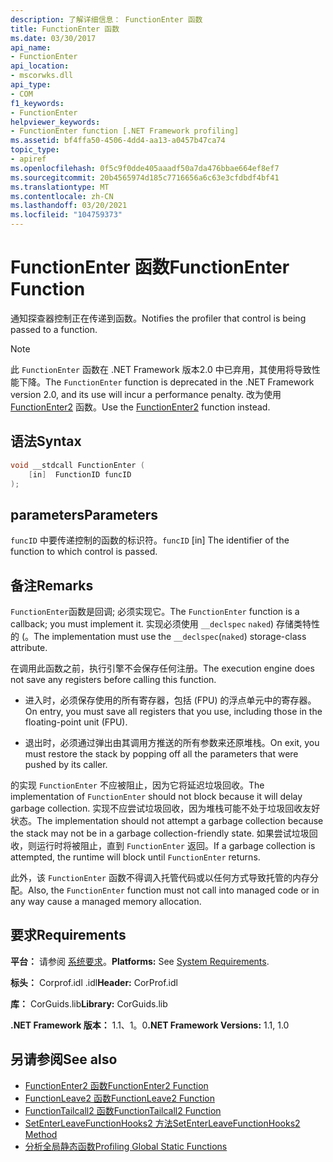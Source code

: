 ```yaml
---
description: 了解详细信息： FunctionEnter 函数
title: FunctionEnter 函数
ms.date: 03/30/2017
api_name:
- FunctionEnter
api_location:
- mscorwks.dll
api_type:
- COM
f1_keywords:
- FunctionEnter
helpviewer_keywords:
- FunctionEnter function [.NET Framework profiling]
ms.assetid: bf4ffa50-4506-4dd4-aa13-a0457b47ca74
topic_type:
- apiref
ms.openlocfilehash: 0f5c9f0dde405aaadf50a7da476bbae664ef8ef7
ms.sourcegitcommit: 20b4565974d185c7716656a6c63e3cfdbdf4bf41
ms.translationtype: MT
ms.contentlocale: zh-CN
ms.lasthandoff: 03/20/2021
ms.locfileid: "104759373"
---
```

# <a name="functionenter-function"></a><span data-ttu-id="88105-103">FunctionEnter 函数</span><span class="sxs-lookup"><span data-stu-id="88105-103">FunctionEnter Function</span></span>

<span data-ttu-id="88105-104">通知探查器控制正在传递到函数。</span><span class="sxs-lookup"><span data-stu-id="88105-104">Notifies the profiler that control is being passed to a function.</span></span>  
  
> [!NOTE]
> <span data-ttu-id="88105-105">此 `FunctionEnter` 函数在 .NET Framework 版本2.0 中已弃用，其使用将导致性能下降。</span><span class="sxs-lookup"><span data-stu-id="88105-105">The `FunctionEnter` function is deprecated in the .NET Framework version 2.0, and its use will incur a performance penalty.</span></span> <span data-ttu-id="88105-106">改为使用 [FunctionEnter2](functionenter2-function.md) 函数。</span><span class="sxs-lookup"><span data-stu-id="88105-106">Use the [FunctionEnter2](functionenter2-function.md) function instead.</span></span>  
  
## <a name="syntax"></a><span data-ttu-id="88105-107">语法</span><span class="sxs-lookup"><span data-stu-id="88105-107">Syntax</span></span>  
  
```cpp  
void __stdcall FunctionEnter (  
    [in]  FunctionID funcID  
);  
```  
  
## <a name="parameters"></a><span data-ttu-id="88105-108">parameters</span><span class="sxs-lookup"><span data-stu-id="88105-108">Parameters</span></span>

<span data-ttu-id="88105-109">`funcID` 中要传递控制的函数的标识符。</span><span class="sxs-lookup"><span data-stu-id="88105-109">`funcID` [in] The identifier of the function to which control is passed.</span></span>

## <a name="remarks"></a><span data-ttu-id="88105-110">备注</span><span class="sxs-lookup"><span data-stu-id="88105-110">Remarks</span></span>  

 <span data-ttu-id="88105-111">`FunctionEnter`函数是回调; 必须实现它。</span><span class="sxs-lookup"><span data-stu-id="88105-111">The `FunctionEnter` function is a callback; you must implement it.</span></span> <span data-ttu-id="88105-112">实现必须使用 `__declspec` `naked`) 存储类特性的 (。</span><span class="sxs-lookup"><span data-stu-id="88105-112">The implementation must use the `__declspec`(`naked`) storage-class attribute.</span></span>  
  
 <span data-ttu-id="88105-113">在调用此函数之前，执行引擎不会保存任何注册。</span><span class="sxs-lookup"><span data-stu-id="88105-113">The execution engine does not save any registers before calling this function.</span></span>  
  
- <span data-ttu-id="88105-114">进入时，必须保存使用的所有寄存器，包括 (FPU) 的浮点单元中的寄存器。</span><span class="sxs-lookup"><span data-stu-id="88105-114">On entry, you must save all registers that you use, including those in the floating-point unit (FPU).</span></span>  
  
- <span data-ttu-id="88105-115">退出时，必须通过弹出由其调用方推送的所有参数来还原堆栈。</span><span class="sxs-lookup"><span data-stu-id="88105-115">On exit, you must restore the stack by popping off all the parameters that were pushed by its caller.</span></span>  
  
 <span data-ttu-id="88105-116">的实现 `FunctionEnter` 不应被阻止，因为它将延迟垃圾回收。</span><span class="sxs-lookup"><span data-stu-id="88105-116">The implementation of `FunctionEnter` should not block because it will delay garbage collection.</span></span> <span data-ttu-id="88105-117">实现不应尝试垃圾回收，因为堆栈可能不处于垃圾回收友好状态。</span><span class="sxs-lookup"><span data-stu-id="88105-117">The implementation should not attempt a garbage collection because the stack may not be in a garbage collection-friendly state.</span></span> <span data-ttu-id="88105-118">如果尝试垃圾回收，则运行时将被阻止，直到 `FunctionEnter` 返回。</span><span class="sxs-lookup"><span data-stu-id="88105-118">If a garbage collection is attempted, the runtime will block until `FunctionEnter` returns.</span></span>  
  
 <span data-ttu-id="88105-119">此外，该 `FunctionEnter` 函数不得调入托管代码或以任何方式导致托管的内存分配。</span><span class="sxs-lookup"><span data-stu-id="88105-119">Also, the `FunctionEnter` function must not call into managed code or in any way cause a managed memory allocation.</span></span>  
  
## <a name="requirements"></a><span data-ttu-id="88105-120">要求</span><span class="sxs-lookup"><span data-stu-id="88105-120">Requirements</span></span>  

 <span data-ttu-id="88105-121">**平台：** 请参阅 [系统要求](../../get-started/system-requirements.md)。</span><span class="sxs-lookup"><span data-stu-id="88105-121">**Platforms:** See [System Requirements](../../get-started/system-requirements.md).</span></span>  
  
 <span data-ttu-id="88105-122">**标头：** Corprof.idl .idl</span><span class="sxs-lookup"><span data-stu-id="88105-122">**Header:** CorProf.idl</span></span>  
  
 <span data-ttu-id="88105-123">**库：** CorGuids.lib</span><span class="sxs-lookup"><span data-stu-id="88105-123">**Library:** CorGuids.lib</span></span>  
  
 <span data-ttu-id="88105-124">**.NET Framework 版本：** 1.1、1。0</span><span class="sxs-lookup"><span data-stu-id="88105-124">**.NET Framework Versions:** 1.1, 1.0</span></span>  
  
## <a name="see-also"></a><span data-ttu-id="88105-125">另请参阅</span><span class="sxs-lookup"><span data-stu-id="88105-125">See also</span></span>

- [<span data-ttu-id="88105-126">FunctionEnter2 函数</span><span class="sxs-lookup"><span data-stu-id="88105-126">FunctionEnter2 Function</span></span>](functionenter2-function.md)
- [<span data-ttu-id="88105-127">FunctionLeave2 函数</span><span class="sxs-lookup"><span data-stu-id="88105-127">FunctionLeave2 Function</span></span>](functionleave2-function.md)
- [<span data-ttu-id="88105-128">FunctionTailcall2 函数</span><span class="sxs-lookup"><span data-stu-id="88105-128">FunctionTailcall2 Function</span></span>](functiontailcall2-function.md)
- [<span data-ttu-id="88105-129">SetEnterLeaveFunctionHooks2 方法</span><span class="sxs-lookup"><span data-stu-id="88105-129">SetEnterLeaveFunctionHooks2 Method</span></span>](icorprofilerinfo2-setenterleavefunctionhooks2-method.md)
- [<span data-ttu-id="88105-130">分析全局静态函数</span><span class="sxs-lookup"><span data-stu-id="88105-130">Profiling Global Static Functions</span></span>](profiling-global-static-functions.md)
